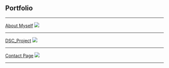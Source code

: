 ## Portfolio

---


[About Myself](/about_myself)
<img src="images/dummy_thumbnail.jpg?raw=true"/>

---
[DSC_Project](/DSC_project)
<img src="images/dummy_thumbnail.jpg?raw=true"/>

---
[Contact Page](/contact_info)
<img src="images/dummy_thumbnail.jpg?raw=true"/>

---




